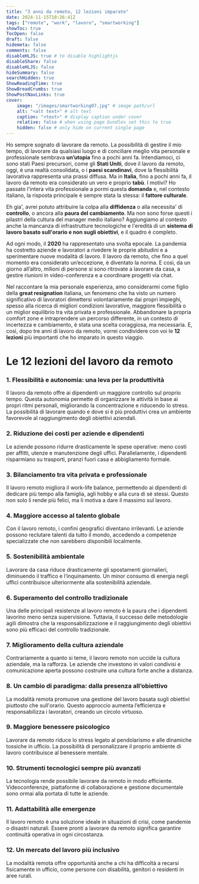 ```yaml
---
title: "3 anni da remoto, 12 lezioni imparate"
date: 2024-11-15T10:26:41Z
tags: ["remote", "work", "lavoro", "smartworking"]
showToc: true
TocOpen: false
draft: false
hidemeta: false
comments: false
disableHLJS: true # to disable highlightjs
disableShare: false
disableHLJS: false
hideSummary: false
searchHidden: true
ShowReadingTime: true
ShowBreadCrumbs: true
ShowPostNavLinks: true
cover:
    image: "/images/smartworking07.jpg" # image path/url
    alt: "<alt text>" # alt text
    caption: "<text>" # display caption under cover
    relative: false # when using page bundles set this to true
    hidden: false # only hide on current single page
---
```

Ho sempre sognato di lavorare da remoto. La possibilità di gestire il mio tempo, di lavorare da qualsiasi luogo e di conciliare meglio vita personale e professionale sembrava **un’utopia** fino a pochi anni fa. Intendiamoci, ci sono stati Paesi precursori, come gli **Stati Uniti**, dove il lavoro da remoto, oggi, è una realtà consolidata, o i **paesi scandinavi**, dove la flessibilità lavorativa rappresenta una prassi diffusa. Ma in **Italia**, fino a pochi anni fa, il lavoro da remoto era considerato un vero e proprio **tabù**. I motivi? Ho passato l'intera vita professionale a pormi questa **domanda** e, nel contesto italiano, la risposta principale è sempre stata la stessa: il **fattore culturale**.

Eh gia', avrei potuto attribuire la colpa alla **diffidenza** o alla necessita' di **controllo**, o ancora alla **paura del cambiamento**. Ma non sono forse questi i pilastri della cultura del manager medio italiano? Aggiungiamo al contesto anche la mancanza di infrastrutture tecnologiche e l'eredità di un **sistema di lavoro basato sull'orario e non sugli obiettivi**, e il quadro è completo.


Ad ogni modo, il **2020** ha rappresentato una svolta epocale. La pandemia ha costretto aziende e lavoratori a rivedere le proprie abitudini e a sperimentare nuove modalità di lavoro. Il lavoro da remoto, che fino a quel momento era considerato un’eccezione, è diventato la norma. E così, da un giorno all’altro, milioni di persone si sono ritrovate a lavorare da casa, a gestire riunioni in video-conferenza e a coordinare progetti via chat.

Nel raccontare la mia personale esperienza, amo considerarmi come figlio della **great resignation** italiana, un fenomeno che ha visto un numero significativo di lavoratori dimettersi volontariamente dai propri impieghi, spesso alla ricerca di migliori condizioni lavorative, maggiore flessibilità o un miglior equilibrio tra vita privata e professionale. Abbandonare la propria comfort zone e intraprendere un percorso differente, in un contesto di incertezza e cambiamento, è stata una scelta coraggiosa, ma necessaria. E, così, dopo tre anni di lavoro da remoto, vorrei condividere con voi le **12 lezioni** più importanti che ho imparato in questo viaggio.

# Le 12 lezioni del lavoro da remoto

### 1. Flessibilità e autonomia: una leva per la produttività
Il lavoro da remoto offre ai dipendenti un maggiore controllo sul proprio tempo. Questa autonomia permette di organizzare le attività in base ai propri ritmi personali, migliorando la concentrazione e riducendo lo stress. La possibilità di lavorare quando e dove si è più produttivi crea un ambiente favorevole al raggiungimento degli obiettivi aziendali.

### 2. Riduzione dei costi per aziende e dipendenti
Le aziende possono ridurre drasticamente le spese operative: meno costi per affitti, utenze e manutenzione degli uffici. Parallelamente, i dipendenti risparmiano su trasporti, pranzi fuori casa e abbigliamento formale.

### 3. Bilanciamento tra vita privata e professionale
Il lavoro remoto migliora il work-life balance, permettendo ai dipendenti di dedicare più tempo alla famiglia, agli hobby e alla cura di sé stessi. Questo non solo li rende più felici, ma li motiva a dare il massimo sul lavoro.

### 4. Maggiore accesso al talento globale
Con il lavoro remoto, i confini geografici diventano irrilevanti. Le aziende possono reclutare talenti da tutto il mondo, accedendo a competenze specializzate che non sarebbero disponibili localmente.


### 5. Sostenibilità ambientale
Lavorare da casa riduce drasticamente gli spostamenti giornalieri, diminuendo il traffico e l’inquinamento. Un minor consumo di energia negli uffici contribuisce ulteriormente alla sostenibilità aziendale.

### 6. Superamento del controllo tradizionale
Una delle principali resistenze al lavoro remoto è la paura che i dipendenti lavorino meno senza supervisione. Tuttavia, il successo delle metodologie agili dimostra che la responsabilizzazione e il raggiungimento degli obiettivi sono più efficaci del controllo tradizionale.

### 7. Miglioramento della cultura aziendale
Contrariamente a quanto si teme, il lavoro remoto non uccide la cultura aziendale, ma la rafforza. Le aziende che investono in valori condivisi e comunicazione aperta possono costruire una cultura forte anche a distanza.

### 8. Un cambio di paradigma: dalla presenza all’obiettivo
La modalità remota promuove una gestione del lavoro basata sugli obiettivi piuttosto che sull'orario. Questo approccio aumenta l’efficienza e responsabilizza i lavoratori, creando un circolo virtuoso.

### 9. Maggiore benessere psicologico
Lavorare da remoto riduce lo stress legato al pendolarismo e alle dinamiche tossiche in ufficio. La possibilità di personalizzare il proprio ambiente di lavoro contribuisce al benessere mentale.

### 10.  Strumenti tecnologici sempre più avanzati
La tecnologia rende possibile lavorare da remoto in modo efficiente. Videoconferenze, piattaforme di collaborazione e gestione documentale sono ormai alla portata di tutte le aziende.

### 11.  Adattabilità alle emergenze
Il lavoro remoto è una soluzione ideale in situazioni di crisi, come pandemie o disastri naturali. Essere pronti a lavorare da remoto significa garantire continuità operativa in ogni circostanza.

### 12.  Un mercato del lavoro più inclusivo
La modalità remota offre opportunità anche a chi ha difficoltà a recarsi fisicamente in ufficio, come persone con disabilità, genitori o residenti in aree rurali.
